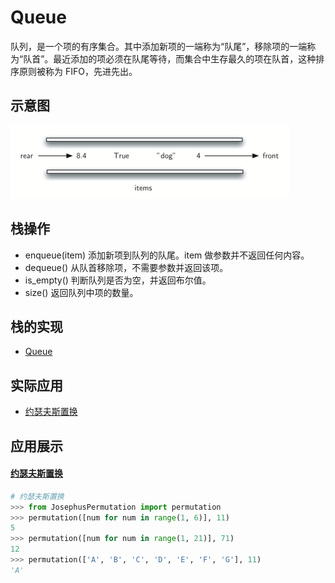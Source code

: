 Queue
======
队列，是一个项的有序集合。其中添加新项的一端称为“队尾”，移除项的一端称为“队首”。最近添加的项必须在队尾等待，而集合中生存最久的项在队首，这种排序原则被称为 FIFO，先进先出。

示意图
------
![](Image/basicqueue.png)

栈操作
------
* enqueue(item) 添加新项到队列的队尾。item 做参数并不返回任何内容。
* dequeue() 从队首移除项，不需要参数并返回该项。
* is_empty() 判断队列是否为空，并返回布尔值。
* size() 返回队列中项的数量。

栈的实现
------
* [Queue](Queue.py)

实际应用
------
* [约瑟夫斯置换](#约瑟夫斯置换)

应用展示
------
#### [约瑟夫斯置换](JosephusPermutation.py)
```Python
# 约瑟夫斯置换
>>> from JosephusPermutation import permutation
>>> permutation([num for num in range(1, 6)], 11)
5
>>> permutation([num for num in range(1, 21)], 71)
12
>>> permutation(['A', 'B', 'C', 'D', 'E', 'F', 'G'], 11)
'A'
```